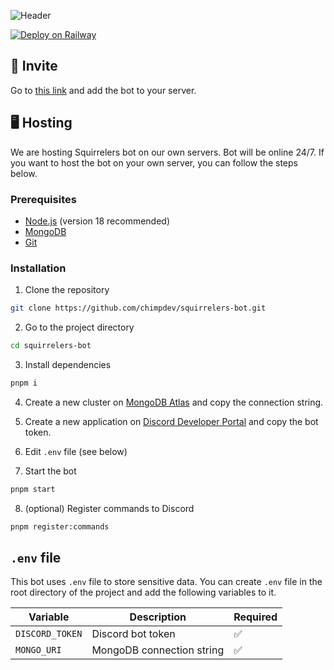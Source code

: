 ![Header](https://socialify.git.ci/chimpdev/squirrelers-bot/image?description=1&font=Jost&issues=1&language=1&name=1&owner=1&pattern=Circuit%20Board&stargazers=1&theme=Light)

[![Deploy on Railway](https://railway.app/button.svg)](https://railway.app/template/WRxRH5?referralCode=CiLNRs)

## 🔗 Invite

Go to [this link](https://discord.com/api/oauth2/authorize?client_id=1160905184663314532&permissions=34816&scope=bot) and add the bot to your server.

## 🖥️ Hosting

We are hosting Squirrelers bot on our own servers. Bot will be online 24/7. If you want to host the bot on your own server, you can follow the steps below.

### Prerequisites

- [Node.js](https://nodejs.org/en/) (version 18 recommended)
- [MongoDB](https://www.mongodb.com/)
- [Git](https://git-scm.com/)

### Installation

1. Clone the repository
```bash
git clone https://github.com/chimpdev/squirrelers-bot.git
```

2. Go to the project directory
```bash
cd squirrelers-bot
```

3. Install dependencies
```bash
pnpm i
```

4. Create a new cluster on [MongoDB Atlas](https://www.mongodb.com/cloud/atlas) and copy the connection string.

5. Create a new application on [Discord Developer Portal](https://discord.com/developers/applications) and copy the bot token.

6. Edit `.env` file (see below)

7. Start the bot
```bash
pnpm start
```

8. (optional) Register commands to Discord
```bash
pnpm register:commands
```

## `.env` file

This bot uses `.env` file to store sensitive data. You can create `.env` file in the root directory of the project and add the following variables to it.

| Variable | Description | Required
| - | - | -
| `DISCORD_TOKEN` | Discord bot token | ✅
| `MONGO_URI` | MongoDB connection string | ✅